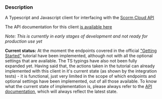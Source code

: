 ### Description

A Typescript and Javascript client for interfacing with the [Scorm Cloud API](https://rusticisoftware.com/products/scorm-cloud/)

The API documentation for this client [is available here](https://distributhor.github.io/scormcloud-client/index.html)

*Note: This is currently in early stages of development and not ready for production use yet*

**Current status:** At the moment the endpoints covered in the official ["Getting Started"](https://cloud.scorm.com/docs/v2/tutorials/course_registration_launch/) tutorial have been implemented, although not with all the optional settings that are available. The TS typings have also not been fully expanded yet. Having said that, the actions taken in the tutorial can already implemented with this client in it's current state (as shown by the integration tests) - it is functional, just very limited in the scope of which endpoints and optional settings have been implemented, out of all those available. To know what the current state of implementation is, please always refer to the [API documentation](https://distributhor.github.io/scormcloud-client/index.html), which will always reflect the latest state.



